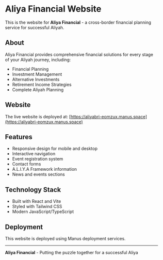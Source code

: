 # Aliya Financial Website

This is the website for **Aliya Financial** - a cross-border financial planning service for successful Aliyah.

## About

Aliya Financial provides comprehensive financial solutions for every stage of your Aliyah journey, including:

- Financial Planning
- Investment Management
- Alternative Investments
- Retirement Income Strategies
- Complete Aliyah Planning

## Website

The live website is deployed at: [https://aliyabri-eomzux.manus.space](https://aliyabri-eomzux.manus.space)

## Features

- Responsive design for mobile and desktop
- Interactive navigation
- Event registration system
- Contact forms
- A.L.I.Y.A Framework information
- News and events sections

## Technology Stack

- Built with React and Vite
- Styled with Tailwind CSS
- Modern JavaScript/TypeScript

## Deployment

This website is deployed using Manus deployment services.

---

**Aliya Financial** - Putting the puzzle together for a successful Aliya
